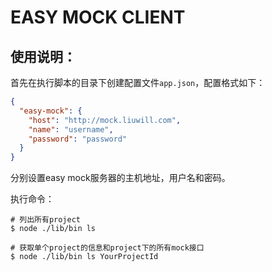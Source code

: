 # EASY MOCK CLIENT

## 使用说明：

首先在执行脚本的目录下创建配置文件`app.json`，配置格式如下：
```json
{
  "easy-mock": {
    "host": "http://mock.liuwill.com",
    "name": "username",
    "password": "password"
  }
}
```
分别设置easy mock服务器的主机地址，用户名和密码。

执行命令：
```shell
# 列出所有project
$ node ./lib/bin ls

# 获取单个project的信息和project下的所有mock接口
$ node ./lib/bin ls YourProjectId

```
